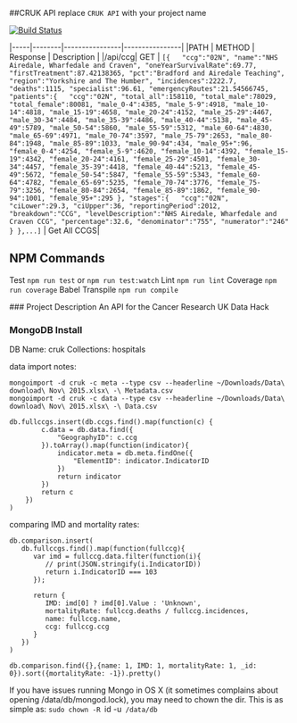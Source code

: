 ##CRUK API
replace `CRUK API` with your project name

<!-- [![npm version](https://badge.fury.io/js/node-starter-kit.svg)](http://badge.fury.io/js/node-starter-kit) -->

[![Build Status](https://magnum.travis-ci.com/pebblecode/cruk-api.svg?token=F5kJ2zgCzNfgE9rzZNys)](https://travis-ci.org/pebblecode/node-starter-kit)

|-----|--------|----------------|----------------|
|PATH | METHOD | Response       | Description    | 
|/api/ccg| GET | ```[{  
      "ccg":"02N",
      "name":"NHS Airedale, Wharfedale and Craven",
      "oneYearSurvivalRate":69.77,
      "firstTreatment":87.42138365,
      "pct":"Bradford and Airedale Teaching",
      "region":"Yorkshire and The Humber",
      "incidences":2222.7,
      "deaths":1115,
      "specialist":96.61,
      "emergencyRoutes":21.54566745,
      "patients":{  
         "ccg":"02N",
         "total_all":158110,
         "total_male":78029,
         "total_female":80081,
         "male_0-4":4385,
         "male_5-9":4918,
         "male_10-14":4818,
         "male_15-19":4658,
         "male_20-24":4152,
         "male_25-29":4467,
         "male_30-34":4484,
         "male_35-39":4486,
         "male_40-44":5138,
         "male_45-49":5789,
         "male_50-54":5860,
         "male_55-59":5312,
         "male_60-64":4830,
         "male_65-69":4971,
         "male_70-74":3597,
         "male_75-79":2653,
         "male_80-84":1948,
         "male_85-89":1033,
         "male_90-94":434,
         "male_95+":96,
         "female_0-4":4254,
         "female_5-9":4620,
         "female_10-14":4392,
         "female_15-19":4342,
         "female_20-24":4161,
         "female_25-29":4501,
         "female_30-34":4457,
         "female_35-39":4418,
         "female_40-44":5213,
         "female_45-49":5672,
         "female_50-54":5847,
         "female_55-59":5343,
         "female_60-64":4782,
         "female_65-69":5235,
         "female_70-74":3776,
         "female_75-79":3256,
         "female_80-84":2654,
         "female_85-89":1862,
         "female_90-94":1001,
         "female_95+":295
      },
      "stages":{  
         "ccg":"02N",
         "ciLower":29.3,
         "ciUpper":36,
         "reportingPeriod":2012,
         "breakdown":"CCG",
         "levelDescription":"NHS Airedale, Wharfedale and Craven CCG",
         "percentage":32.6,
         "denominator":"755",
         "numerator":"246"
      }
   },...]```    | Get All CCGS|
   

## NPM Commands
Test `npm run test` or `npm run test:watch`
Lint `npm run lint`
Coverage `npm run coverage`
Babel Transpile `npm run compile`

### Project Description
An API for the Cancer Research UK Data Hack

### MongoDB Install
DB Name: cruk
Collections: hospitals

data import notes:
```
mongoimport -d cruk -c meta --type csv --headerline ~/Downloads/Data\ download\ Nov\ 2015.xlsx\ -\ Metadata.csv 
mongoimport -d cruk -c data --type csv --headerline ~/Downloads/Data\ download\ Nov\ 2015.xlsx\ -\ Data.csv 

db.fullccgs.insert(db.ccgs.find().map(function(c) {
		c.data = db.data.find({
			"GeographyID": c.ccg
		}).toArray().map(function(indicator){
			indicator.meta = db.meta.findOne({
				"ElementID": indicator.IndicatorID
			})
			return indicator
		})
	    return c
	})
)
```
comparing IMD and mortality rates:
```
db.comparison.insert(
   db.fullccgs.find().map(function(fullccg){
      var imd = fullccg.data.filter(function(i){
         // print(JSON.stringify(i.IndicatorID))
         return i.IndicatorID === 103
      });

      return {
         IMD: imd[0] ? imd[0].Value : 'Unknown',
         mortalityRate: fullccg.deaths / fullccg.incidences,
         name: fullccg.name,
         ccg: fullccg.ccg
      }
   })
)

db.comparison.find({},{name: 1, IMD: 1, mortalityRate: 1, _id: 0}).sort({mortalityRate: -1}).pretty()

```

If you have issues running Mongo in OS X (it sometimes complains about opening /data/db/mongod.lock), you may need to chown the dir. This is as simple as:
`sudo chown -R `id -u` /data/db`